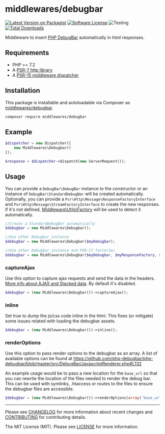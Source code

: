 # middlewares/debugbar

[![Latest Version on Packagist][ico-version]][link-packagist]
[![Software License][ico-license]](LICENSE)
![Testing][ico-ga]
[![Total Downloads][ico-downloads]][link-downloads]

Middleware to insert [PHP DebugBar](http://phpdebugbar.com) automatically in html responses.

## Requirements

* PHP >= 7.2
* A [PSR-7 http library](https://github.com/middlewares/awesome-psr15-middlewares#psr-7-implementations)
* A [PSR-15 middleware dispatcher](https://github.com/middlewares/awesome-psr15-middlewares#dispatcher)

## Installation

This package is installable and autoloadable via Composer as [middlewares/debugbar](https://packagist.org/packages/middlewares/debugbar).

```sh
composer require middlewares/debugbar
```

## Example

```php
$dispatcher = new Dispatcher([
	new Middlewares\Debugbar()
]);

$response = $dispatcher->dispatch(new ServerRequest());
```

## Usage

You can provide a `DebugBar\DebugBar` instance to the constructor or an instance of `DebugBar\StandardDebugBar` will be created automatically. Optionally, you can provide a `Psr\Http\Message\ResponseFactoryInterface` and `Psr\Http\Message\StreamFactoryInterface` to create the new responses. If it's not defined, [Middleware\Utils\Factory](https://github.com/middlewares/utils#factory) will be used to detect it automatically.

```php
//Create a StandardDebugBar automatically
$debugbar = new Middlewares\Debugbar();

//Use other Debugbar instance
$debugbar = new Middlewares\Debugbar($myDebugbar);

//Use other Debugbar instance and PSR-17 factories
$debugbar = new Middlewares\Debugbar($myDebugbar, $myResponseFactory, $myStreamFactory);
```

### captureAjax

Use this option to capture ajax requests and send the data in the headers. [More info about AJAX and Stacked data](http://phpdebugbar.com/docs/ajax-and-stack.html#ajax-and-stacked-data). By default it's disabled.

```php
$debugbar = (new Middlewares\Debugbar())->captureAjax();
```

### inline

Set true to dump the js/css code inline in the html. This fixes (or mitigate) some issues related with loading the debugbar assets.

```php
$debugbar = (new Middlewares\Debugbar())->inline();
```
### renderOptions

Use this option to pass  render options to the debugbar as an array. A list of available options can be found at https://github.com/php-debugbar/php-debugbar/blob/master/src/DebugBar/JavascriptRenderer.php#L132

An example usage would be to pass a new location for the `base_url` so that you can rewrite the location of the files needed to render the debug bar. This can be used with symlinks, .htaccess or routes to the files to ensure the debugbar files are accessible.

```php
$debugbar = (new Middlewares\Debugbar())->renderOptions(array('base_url' => "/MyProjectsSubDirectory/php-debugbar/php-debugbar"));
```
---

Please see [CHANGELOG](CHANGELOG.md) for more information about recent changes and [CONTRIBUTING](CONTRIBUTING.md) for contributing details.

The MIT License (MIT). Please see [LICENSE](LICENSE) for more information.

[ico-version]: https://img.shields.io/packagist/v/middlewares/debugbar.svg?style=flat-square
[ico-license]: https://img.shields.io/badge/license-MIT-brightgreen.svg?style=flat-square
[ico-ga]: https://github.com/middlewares/debugbar/workflows/testing/badge.svg
[ico-downloads]: https://img.shields.io/packagist/dt/middlewares/debugbar.svg?style=flat-square

[link-packagist]: https://packagist.org/packages/middlewares/debugbar
[link-downloads]: https://packagist.org/packages/middlewares/debugbar
